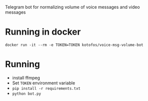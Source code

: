Telegram bot for normalizing volume of voice messages and video messages

# Running in docker
`docker run -it --rm -e TOKEN=TOKEN kotofos/voice-msg-volume-bot`
# Running 
* install ffmpeg
* Set `TOKEN` environment variable
* ```pip install -r requirements.txt```
* ```python bot.py```
